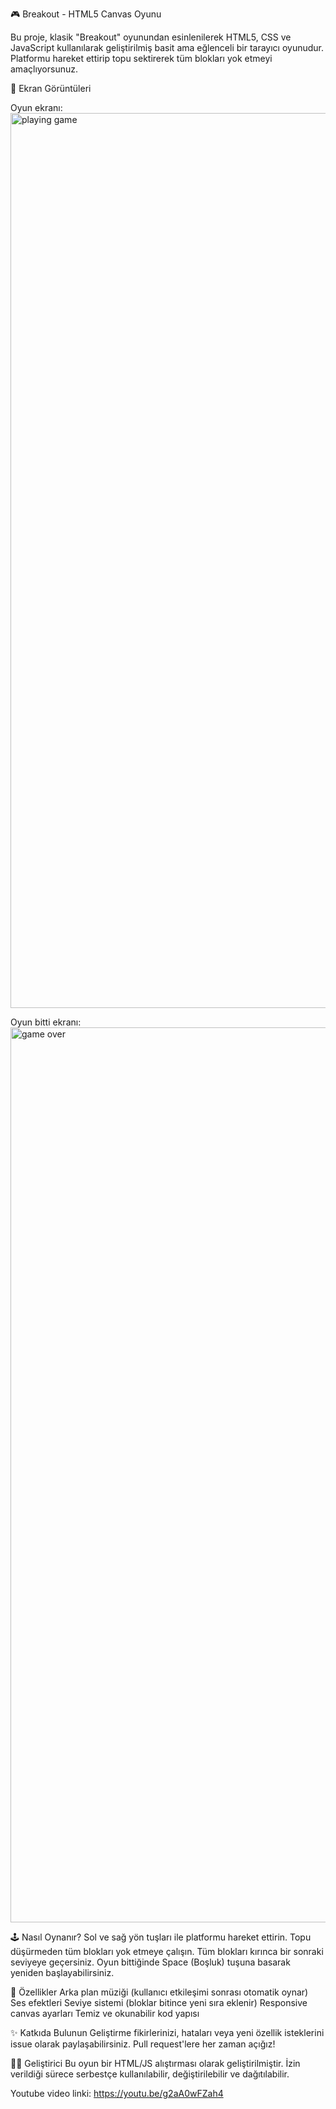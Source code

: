 🎮 Breakout - HTML5 Canvas Oyunu

Bu proje, klasik "Breakout" oyunundan esinlenilerek HTML5, CSS ve JavaScript kullanılarak geliştirilmiş basit ama eğlenceli bir tarayıcı oyunudur. Platformu hareket ettirip topu sektirerek tüm blokları yok etmeyi amaçlıyorsunuz.

📸 Ekran Görüntüleri


Oyun ekranı:
<img width="1432" alt="playing game" src="https://github.com/user-attachments/assets/81de1c89-97f8-4e3b-a4aa-58ef313fcc1f" />


Oyun bitti ekranı:
<img width="1432" alt="game over" src="https://github.com/user-attachments/assets/ae097b6f-50ed-4b47-a09d-bc5c81424810" />

🕹️ Nasıl Oynanır?
Sol ve sağ yön tuşları ile platformu hareket ettirin.
Topu düşürmeden tüm blokları yok etmeye çalışın.
Tüm blokları kırınca bir sonraki seviyeye geçersiniz.
Oyun bittiğinde Space (Boşluk) tuşuna basarak yeniden başlayabilirsiniz.

📌 Özellikler
Arka plan müziği (kullanıcı etkileşimi sonrası otomatik oynar)
Ses efektleri
Seviye sistemi (bloklar bitince yeni sıra eklenir)
Responsive canvas ayarları
Temiz ve okunabilir kod yapısı

✨ Katkıda Bulunun
Geliştirme fikirlerinizi, hataları veya yeni özellik isteklerini issue olarak paylaşabilirsiniz. Pull request'lere her zaman açığız!

🧑‍💻 Geliştirici
Bu oyun bir HTML/JS alıştırması olarak geliştirilmiştir. İzin verildiği sürece serbestçe kullanılabilir, değiştirilebilir ve dağıtılabilir.

Youtube video linki: https://youtu.be/g2aA0wFZah4






